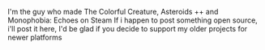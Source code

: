 I'm the guy who made The Colorful Creature, Asteroids ++ and Monophobia: Echoes on Steam
If i happen to post something open source, i'll post it here, I'd be glad if you decide to support my older projects for newer platforms

